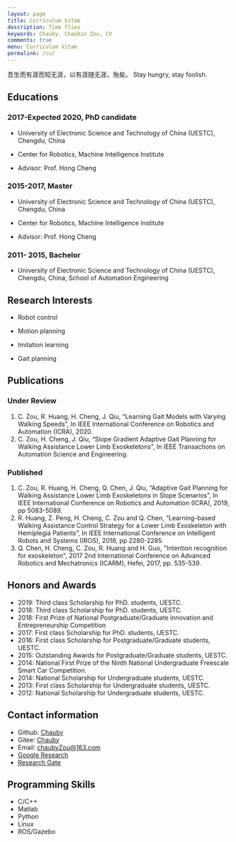 ```yaml
---
layout: page
title: Curriculum Vitae
description: Time flies
keywords: Chauby, Chaobin Zou, CV
comments: true
menu: Curriculum Vitae
permalink: /cv/
---
```


吾生而有涯而知无涯，以有涯随无涯，殆矣。 Stay hungry, stay foolish.


## Educations
### 2017-Expected 2020, PhD candidate
- University of Electronic Science and Technology of China (UESTC), Chengdu, China

- Center for Robotics, Machine Intelligence Institute

- Advisor: Prof. Hong Cheng

    
### 2015-2017, Master
- University of Electronic Science and Technology of China (UESTC), Chengdu, China

- Center for Robotics, Machine Intelligence Institute

- Advisor: Prof. Hong Cheng

  

### 2011- 2015, Bachelor
- University of Electronic Science and Technology of China (UESTC), Chengdu, China, School of Automation Engineering

    

## Research Interests
- Robot control

- Motion planning

- Imitation learning

- Gait planning

    

## Publications
### Under Review
1. C. Zou, R. Huang, H. Cheng, J. Qiu, “Learning Gait Models with Varying Walking Speeds”, In IEEE International Conference on Robotics and Automation (ICRA), 2020.
2. C. Zou, H. Cheng, J. Qiu, “Slope Gradient Adaptive Gait Planning for Walking Assistance Lower Limb Exoskeletons”, In IEEE Transactions on Automation Science and Engineering.

### Published
1. C. Zou, R. Huang, H. Cheng, Q. Chen, J. Qiu, “Adaptive Gait Planning for Walking Assistance Lower Limb Exoskeletons in Slope Scenarios”, In IEEE International Conference on Robotics and Automation (ICRA), 2019, pp 5083-5089.
2. R. Huang, Z. Peng, H. Cheng, C. Zou and Q. Chen, “Learning-based Walking Assistance Control Strategy for a Lower Limb Exoskeleton with Hemiplegia Patients”, In IEEE International Conference on Intelligent Robots and Systems (IROS), 2018, pp 2280-2285.
3. Q. Chen, H. Cheng, C. Zou, R. Huang and H. Guo, "Intention recognition for exoskeleton", 2017 2nd International Conference on Advanced Robotics and Mechatronics (ICARM), Hefei, 2017, pp. 535-539.

## Honors and Awards
- 2019: Third class Scholarship for PhD. students, UESTC.
- 2018: Third class Scholarship for PhD. students, UESTC.
- 2018: First Prize of National Postgraduate/Graduate innovation and Entrepreneurship Competition
- 2017: First class Scholarship for PhD. students, UESTC.
- 2016: First class Scholarship for Postgraduate/Graduate students, UESTC.
- 2015: Outstanding Awards for Postgraduate/Graduate students, UESTC.
- 2014: National First Prize of the Ninth National Undergraduate Freescale Smart Car Competition.
- 2014: National Scholarship for Undergraduate students, UESTC.
- 2013: First class Scholarship for Undergraduate students, UESTC.
- 2012: National Scholarship for Undergraduate students, UESTC.

## Contact information
- Github: [Chauby](https://chauby.github.com)
- Gitee: [Chauby](https://gitee.com/chauby/)
- Email: chaubyZou@163.com
- [Google Research](https://scholar.google.com.hk/citations?hl=zh-CN&user=etqLTR8AAAAJ)
- [Research Gate](https://www.researchgate.net/)

## Programming Skills
- C/C++
- Matlab
- Python
- Linux
- ROS/Gazebo
